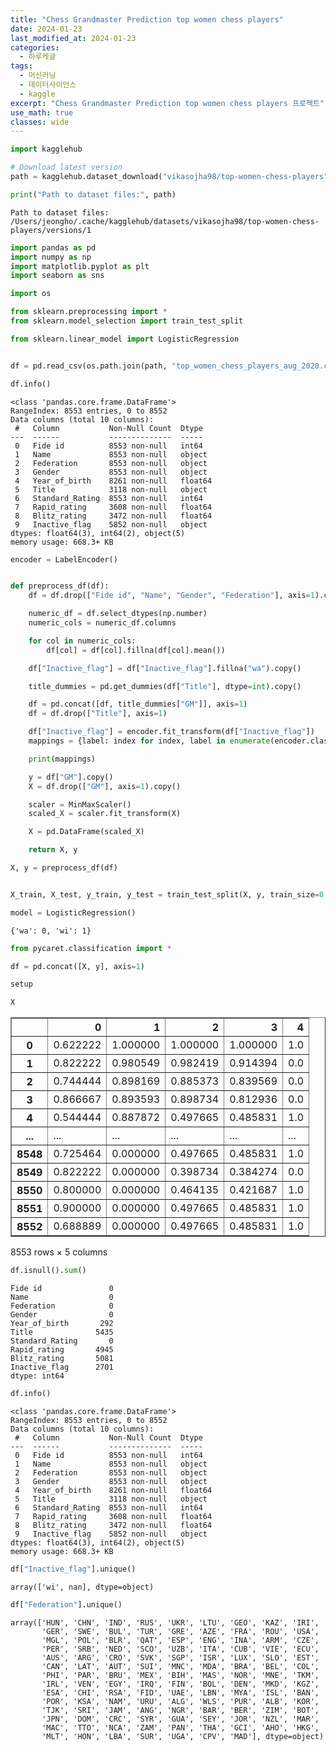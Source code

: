 ```yaml
---
title: "Chess Grandmaster Prediction top women chess players"
date: 2024-01-23
last_modified_at: 2024-01-23
categories:
  - 하루케글
tags:
  - 머신러닝
  - 데이터사이언스
  - kaggle
excerpt: "Chess Grandmaster Prediction top women chess players 프로젝트"
use_math: true
classes: wide
---
```

```python
import kagglehub

# Download latest version
path = kagglehub.dataset_download("vikasojha98/top-women-chess-players")

print("Path to dataset files:", path)
```

    Path to dataset files: /Users/jeongho/.cache/kagglehub/datasets/vikasojha98/top-women-chess-players/versions/1



```python
import pandas as pd
import numpy as np
import matplotlib.pyplot as plt
import seaborn as sns

import os

from sklearn.preprocessing import *
from sklearn.model_selection import train_test_split

from sklearn.linear_model import LogisticRegression


df = pd.read_csv(os.path.join(path, "top_women_chess_players_aug_2020.csv"))
```


```python
df.info()
```

    <class 'pandas.core.frame.DataFrame'>
    RangeIndex: 8553 entries, 0 to 8552
    Data columns (total 10 columns):
     #   Column           Non-Null Count  Dtype  
    ---  ------           --------------  -----  
     0   Fide id          8553 non-null   int64  
     1   Name             8553 non-null   object 
     2   Federation       8553 non-null   object 
     3   Gender           8553 non-null   object 
     4   Year_of_birth    8261 non-null   float64
     5   Title            3118 non-null   object 
     6   Standard_Rating  8553 non-null   int64  
     7   Rapid_rating     3608 non-null   float64
     8   Blitz_rating     3472 non-null   float64
     9   Inactive_flag    5852 non-null   object 
    dtypes: float64(3), int64(2), object(5)
    memory usage: 668.3+ KB



```python
encoder = LabelEncoder()


def preprocess_df(df):
    df = df.drop(["Fide id", "Name", "Gender", "Federation"], axis=1).copy()

    numeric_df = df.select_dtypes(np.number)
    numeric_cols = numeric_df.columns

    for col in numeric_cols:
        df[col] = df[col].fillna(df[col].mean())

    df["Inactive_flag"] = df["Inactive_flag"].fillna("wa").copy()

    title_dummies = pd.get_dummies(df["Title"], dtype=int).copy()

    df = pd.concat([df, title_dummies["GM"]], axis=1)
    df = df.drop(["Title"], axis=1)

    df["Inactive_flag"] = encoder.fit_transform(df["Inactive_flag"])
    mappings = {label: index for index, label in enumerate(encoder.classes_)}

    print(mappings)

    y = df["GM"].copy()
    X = df.drop(["GM"], axis=1).copy()

    scaler = MinMaxScaler()
    scaled_X = scaler.fit_transform(X)

    X = pd.DataFrame(scaled_X)

    return X, y
```


```python
X, y = preprocess_df(df)


X_train, X_test, y_train, y_test = train_test_split(X, y, train_size=0.8, shuffle=True)

model = LogisticRegression()
```

    {'wa': 0, 'wi': 1}



```python
from pycaret.classification import *

df = pd.concat([X, y], axis=1)

setup
```


```python
X
```




<div>
<style scoped>
    .dataframe tbody tr th:only-of-type {
        vertical-align: middle;
    }

    .dataframe tbody tr th {
        vertical-align: top;
    }

    .dataframe thead th {
        text-align: right;
    }
</style>
<table border="1" class="dataframe">
  <thead>
    <tr style="text-align: right;">
      <th></th>
      <th>0</th>
      <th>1</th>
      <th>2</th>
      <th>3</th>
      <th>4</th>
    </tr>
  </thead>
  <tbody>
    <tr>
      <th>0</th>
      <td>0.622222</td>
      <td>1.000000</td>
      <td>1.000000</td>
      <td>1.000000</td>
      <td>1.0</td>
    </tr>
    <tr>
      <th>1</th>
      <td>0.822222</td>
      <td>0.980549</td>
      <td>0.982419</td>
      <td>0.914394</td>
      <td>0.0</td>
    </tr>
    <tr>
      <th>2</th>
      <td>0.744444</td>
      <td>0.898169</td>
      <td>0.885373</td>
      <td>0.839569</td>
      <td>0.0</td>
    </tr>
    <tr>
      <th>3</th>
      <td>0.866667</td>
      <td>0.893593</td>
      <td>0.898734</td>
      <td>0.812936</td>
      <td>0.0</td>
    </tr>
    <tr>
      <th>4</th>
      <td>0.544444</td>
      <td>0.887872</td>
      <td>0.497665</td>
      <td>0.485831</td>
      <td>1.0</td>
    </tr>
    <tr>
      <th>...</th>
      <td>...</td>
      <td>...</td>
      <td>...</td>
      <td>...</td>
      <td>...</td>
    </tr>
    <tr>
      <th>8548</th>
      <td>0.725464</td>
      <td>0.000000</td>
      <td>0.497665</td>
      <td>0.485831</td>
      <td>1.0</td>
    </tr>
    <tr>
      <th>8549</th>
      <td>0.822222</td>
      <td>0.000000</td>
      <td>0.398734</td>
      <td>0.384274</td>
      <td>0.0</td>
    </tr>
    <tr>
      <th>8550</th>
      <td>0.800000</td>
      <td>0.000000</td>
      <td>0.464135</td>
      <td>0.421687</td>
      <td>1.0</td>
    </tr>
    <tr>
      <th>8551</th>
      <td>0.900000</td>
      <td>0.000000</td>
      <td>0.497665</td>
      <td>0.485831</td>
      <td>1.0</td>
    </tr>
    <tr>
      <th>8552</th>
      <td>0.688889</td>
      <td>0.000000</td>
      <td>0.497665</td>
      <td>0.485831</td>
      <td>1.0</td>
    </tr>
  </tbody>
</table>
<p>8553 rows × 5 columns</p>
</div>




```python
df.isnull().sum()
```




    Fide id               0
    Name                  0
    Federation            0
    Gender                0
    Year_of_birth       292
    Title              5435
    Standard_Rating       0
    Rapid_rating       4945
    Blitz_rating       5081
    Inactive_flag      2701
    dtype: int64




```python
df.info()
```

    <class 'pandas.core.frame.DataFrame'>
    RangeIndex: 8553 entries, 0 to 8552
    Data columns (total 10 columns):
     #   Column           Non-Null Count  Dtype  
    ---  ------           --------------  -----  
     0   Fide id          8553 non-null   int64  
     1   Name             8553 non-null   object 
     2   Federation       8553 non-null   object 
     3   Gender           8553 non-null   object 
     4   Year_of_birth    8261 non-null   float64
     5   Title            3118 non-null   object 
     6   Standard_Rating  8553 non-null   int64  
     7   Rapid_rating     3608 non-null   float64
     8   Blitz_rating     3472 non-null   float64
     9   Inactive_flag    5852 non-null   object 
    dtypes: float64(3), int64(2), object(5)
    memory usage: 668.3+ KB



```python
df["Inactive_flag"].unique()
```




    array(['wi', nan], dtype=object)




```python
df["Federation"].unique()
```




    array(['HUN', 'CHN', 'IND', 'RUS', 'UKR', 'LTU', 'GEO', 'KAZ', 'IRI',
           'GER', 'SWE', 'BUL', 'TUR', 'GRE', 'AZE', 'FRA', 'ROU', 'USA',
           'MGL', 'POL', 'BLR', 'QAT', 'ESP', 'ENG', 'INA', 'ARM', 'CZE',
           'PER', 'SRB', 'NED', 'SCO', 'UZB', 'ITA', 'CUB', 'VIE', 'ECU',
           'AUS', 'ARG', 'CRO', 'SVK', 'SGP', 'ISR', 'LUX', 'SLO', 'EST',
           'CAN', 'LAT', 'AUT', 'SUI', 'MNC', 'MDA', 'BRA', 'BEL', 'COL',
           'PHI', 'PAR', 'BRU', 'MEX', 'BIH', 'MAS', 'NOR', 'MNE', 'TKM',
           'IRL', 'VEN', 'EGY', 'IRQ', 'FIN', 'BOL', 'DEN', 'MKD', 'KGZ',
           'ESA', 'CHI', 'RSA', 'FID', 'UAE', 'LBN', 'MYA', 'ISL', 'BAN',
           'POR', 'KSA', 'NAM', 'URU', 'ALG', 'WLS', 'PUR', 'ALB', 'KOR',
           'TJK', 'SRI', 'JAM', 'ANG', 'NGR', 'BAR', 'BER', 'ZIM', 'BOT',
           'JPN', 'DOM', 'CRC', 'SYR', 'GUA', 'SEY', 'JOR', 'NZL', 'MAR',
           'MAC', 'TTO', 'NCA', 'ZAM', 'PAN', 'THA', 'GCI', 'AHO', 'HKG',
           'MLT', 'HON', 'LBA', 'SUR', 'UGA', 'CPV', 'MAD'], dtype=object)




```python

```
